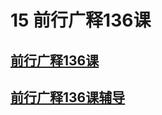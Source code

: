 # 15 前行广释136课

## [前行广释136课](https://huidengchanxiu.net/refs/qxgs/qxgs-12ssyj#前行广释第136课)

## [前行广释136课辅导](https://huidengchanxiu.net/refs/qxgs/fudao/qxgsfd-12ssyj#前行广释第136课辅导)
